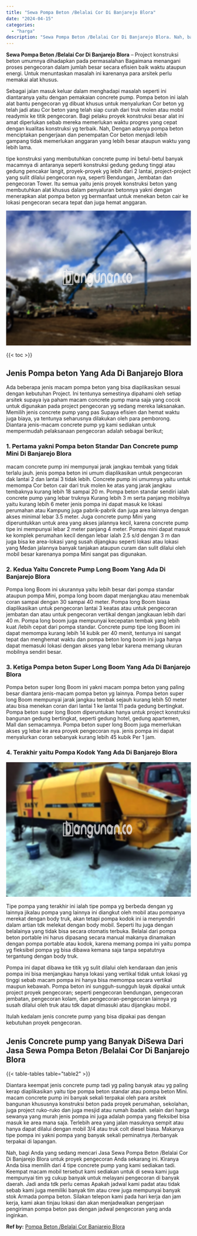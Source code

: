 ```yaml
---
title: "Sewa Pompa Beton /Belalai Cor Di Banjarejo Blora"
date: "2024-04-15"
categories: 
  - "harga"
description: "Sewa Pompa Beton /Belalai Cor Di Banjarejo Blora. Nah, bagi Anda yang sedang mencari Jasa Sewa Pompa Beton /Belalai Cor Di Banjarejo Blora untuk proyek penge..."
---
```


**Sewa Pompa Beton /Belalai Cor Di Banjarejo Blora** – Project konstruksi beton umumnya dihadapkan pada permasalahan Bagaimana menangani proses pengecoran dalam jumlah besar secara efisien baik waktu ataupun energi. Untuk menuntaskan masalah ini karenanya para arsitek perlu memakai alat khusus.

Sebagai jalan masuk keluar dalam menghadapi masalah seperti ini diantaranya yaitu dengan pemakaian concrete pump. Pompa beton ini ialah alat bantu pengecoran yg dibuat khusus untuk menyalurkan Cor beton yg telah jadi atau Cor beton yang telah siap curah dari truk molen atau mobil readymix ke titik pengecoran. Bagi pelaku proyek konstruksi besar alat ini amat diperlukan sebab mereka memerlukan waktu progres yang cepat dengan kualitas konstruksi yg terbaik. Nah, Dengan adanya pompa beton menciptakan pengerjaan dan penempatan Cor beton menjadi lebih gampang tidak memerlukan anggaran yang lebih besar ataupun waktu yang lebih lama.

tipe konstruksi yang membutuhkan concrete pump ini betul-betul banyak macamnya di antaranya seperti konstruksi gedung gedung tinggi atau gedung pencakar langit, proyek-proyek yg lebih dari 2 lantai, project-project yang sulit dilalui pengecoran nya, seperti Bendungan, Jembatan dan pengecoran Tower. Itu semua yaitu jenis proyek konstruksi beton yang membutuhkan alat khusus dalam penyaluran betonnya yakni dengan menerapkan alat pompa beton yg bermanfaat untuk menekan beton cair ke lokasi pengecoran secara tepat dan juga hemat anggaran.

![Sewa Pompa Beton /Belalai Cor Di Banjarejo Blora](/images/sewa-concrete-pump-10.png)

{{< toc >}}

## Jenis Pompa beton Yang Ada Di Banjarejo Blora

Ada beberapa jenis macam pompa beton yang bisa diaplikasikan sesuai dengan kebutuhan Project. Ini tentunya semestinya dipahami oleh setiap arsitek supaya iya paham macam concrete pump mana saja yang cocok untuk digunakan pada project pengecoran yg sedang mereka laksanakan. Memilih jenis concrete pump yang pas Supaya efisien dan hemat waktu juga biaya, ya tentunya seharusnya dilakukan oleh para pemborong. Diantara jenis-macam concrete pump yg kami sediakan untuk mempermudah pelaksanaan pengecoran adalah sebagai berikut;

### 1\. Pertama yakni Pompa beton Standar Dan Concrete pump Mini Di Banjarejo Blora

macam concrete pump ini mempunyai jarak jangkau tembak yang tidak terlalu jauh. jenis pompa beton ini umum diaplikasikan untuk pengecoran dak lantai 2 dan lantai 3 tidak lebih. Concrete pump ini umumnya yaitu untuk memompa Cor beton cair dari truk molen ke atas yang jarak jangkau tembaknya kurang lebih 18 sampai 20 m. Pompa beton standar sendiri ialah concrete pump yang lebar truknya Kurang lebih 3 m serta panjang mobilnya yaitu kurang lebih 6 meter jenis pompa ini dapat masuk ke lokasi perumahan atau Kampung juga pabrik-pabrik dan juga area lainnya dengan akses minimal lebar 3.5 meter. Juga concrete pump Mini yang diperuntukkan untuk area yang akses jalannya kecil, karena concrete pump tipe ini mempunyai lebar 2 meter panjang 4 meter. Pompa mini dapat masuk ke komplek perumahan kecil dengan lebar ialah 2.5 s/d dengan 3 m dan juga bisa ke area-lokasi yang susah dijangkau seperti lokasi atau lokasi yang Medan jalannya banyak tanjakan ataupun curam dan sulit dilalui oleh mobil besar karenanya pompa Mini sangat pas digunakan.

### 2\. Kedua Yaitu Concrete Pump Long Boom Yang Ada Di Banjarejo Blora

Pompa long Boom ini ukurannya yaitu lebih besar dari pompa standar ataupun pompa Mini, pompa long boom dapat menjangkau atau menembak coran sampai dengan 30 sampai 40 meter. Pompa long Boom biasa diaplikasikan untuk pengecoran lantai 3 keatas atau untuk pengecoran jembatan dan atau untuk pengecoran vertikal dengan jangkauan lebih dari 40 m. Pompa long boom juga mempunyai kecepatan tembak yang lebih kuat /lebih cepat dari pompa standar. Concrete pump tipe long Boom ini dapat memompa kurang lebih 14 kubik per 40 menit, tentunya ini sangat tepat dan menghemat waktu dan pompa beton long boom ini juga hanya dapat memasuki lokasi dengan akses yang lebar karena memang ukuran mobilnya sendiri besar.

### 3\. Ketiga Pompa beton Super Long Boom Yang Ada Di Banjarejo Blora

Pompa beton super long Boom ini yakni macam pompa beton yang paling besar diantara jenis-macam pompa beton yg lainnya. Pompa beton super long Boom mempunyai jarak jangkau tembak sejauh kurang lebih 50 meter atau bisa menekan coran dari lantai 1 ke lantai 11 pada gedung bertingkat. Pompa beton super long Boom diperuntukan hanya untuk project konstruksi bangunan gedung bertingkat, seperti gedung hotel, gedung apartemen, Mall dan semacamnya. Pompa beton super long Boom juga memerlukan akses yg lebar ke area proyek pengecoran nya. jenis pompa ini dapat menyalurkan coran sebanyak kurang lebih 45 kubik Per 1 jam.

### 4\. Terakhir yaitu Pompa Kodok Yang Ada Di Banjarejo Blora

![Sewa Pompa Beton /Belalai Cor Di Banjarejo Blora](/images/sewa-concrete-pump-29.png)

Tipe pompa yang terakhir ini ialah tipe pompa yg berbeda dengan yg lainnya jikalau pompa yang lainnya ini diangkut oleh mobil atau pompanya merekat dengan body truk, akan tetapi pompa kodok ini ia menyendiri dalam artian tdk melekat dengan body mobil. Seperti Itu juga dengan belalainya yang tidak bisa secara otomatis terbuka. Belalai dari pompa beton portable ini harus dipasang secara manual makanya dinamakan dengan pompa portable atau kodok, karena memang pompa ini yaitu pompa yg fleksibel pompa yg bisa dibawa kemana saja tanpa sepatutnya tergantung dengan body truk.

Pompa ini dapat dibawa ke titik yg sulit dilalui oleh kendaraan dan jenis pompa ini bisa menjangkau hanya lokasi yang vertikal tidak untuk lokasi yg tinggi sebab macam pompa ini hanya bisa memompa secara vertikal maupun kebawah. Pompa beton ini sungguh-sungguh layak dipakai untuk project proyek pengecoran; seperti pengecoran bendungan, pengecoran jembatan, pengecoran kolam, dan pengecoran-pengecoran lainnya yg susah dilalui oleh truk atau tdk dapat dimasuki atau dijangkau mobil.

Itulah kedalam jenis concrete pump yang bisa dipakai pas dengan kebutuhan proyek pengecoran.

## Jenis Concrete pump yang Banyak DiSewa Dari Jasa Sewa Pompa Beton /Belalai Cor Di Banjarejo Blora

{{< table-tables table="table2" >}}

Diantara keempat jenis concrete pump tadi yg paling banyak atau yg paling kerap diaplikasikan yaitu tipe pompa beton standar atau pompa beton Mini. macam concrete pump ini banyak sekali terpakai oleh para arsitek bangunan khususnya konstruksi beton pada proyek perumahan, sekolahan, juga project ruko-ruko dan juga mesjid atau rumah ibadah. selain dari harga sewanya yang murah jenis pompa ini juga adalah pompa yang fleksibel bisa masuk ke area mana saja. Terlebih area yang jalan masuknya sempit atau hanya dapat dilalui dengan mobil 3/4 atau truk colt diesel biasa. Makanya tipe pompa ini yakni pompa yang banyak sekali peminatnya /terbanyak terpakai di lapangan.

Nah, bagi Anda yang sedang mencari Jasa Sewa Pompa Beton /Belalai Cor Di Banjarejo Blora untuk proyek pengecoran Anda sekarang ini. Kiranya Anda bisa memilih dari 4 tipe concrete pump yang kami sediakan tadi. Keempat macam mobil tersebut kami sediakan untuk di sewa kami juga mempunyai tim yg cukup banyak untuk melayani pengecoran di banyak daerah. Jadi anda tdk perlu cemas Apakah jadwal kami padat atau tidak sebab kami juga memiliki banyak tim atau crew juga mempunyai banyak stok Armada pompa beton. Silakan telepon kami pada hari kerja dan jam kerja, kami akan tinjau lokasi dan akan menjadwalkan pengerjaan pengiriman pompa beton pas dengan jadwal pengecoran yang anda inginkan.

**Ref by:** [Pompa Beton /Belalai Cor Banjarejo Blora](https://id.wikipedia.org/wiki/Pompa)
